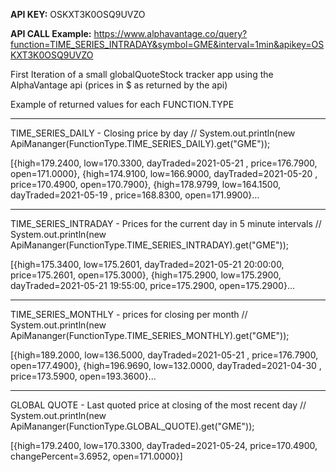 **API KEY:** OSKXT3K0OSQ9UVZO

**API CALL Example:**
https://www.alphavantage.co/query?function=TIME_SERIES_INTRADAY&symbol=GME&interval=1min&apikey=OSKXT3K0OSQ9UVZO

First Iteration of a small  globalQuoteStock tracker app using the AlphaVantage api (prices in $ as returned by the api)

Example of returned values for each FUNCTION.TYPE

---------------------------
TIME_SERIES_DAILY - Closing price by day // System.out.println(new ApiMananger(FunctionType.TIME_SERIES_DAILY).get("GME"));

[{high=179.2400, low=170.3300, dayTraded=2021-05-21 , price=176.7900, open=171.0000}, {high=174.9100, low=166.9000, dayTraded=2021-05-20 , price=170.4900, open=170.7900}, {high=178.9799, low=164.1500, dayTraded=2021-05-19 , price=168.8300, open=171.9900}...

--------------------------
TIME_SERIES_INTRADAY - Prices for the current day in 5 minute intervals // System.out.println(new ApiMananger(FunctionType.TIME_SERIES_INTRADAY).get("GME"));

[{high=175.3400, low=175.2601, dayTraded=2021-05-21 20:00:00, price=175.2601, open=175.3000}, {high=175.2900, low=175.2900, dayTraded=2021-05-21 19:55:00, price=175.2900, open=175.2900}...

--------------------------
TIME_SERIES_MONTHLY -  prices for closing per month // System.out.println(new ApiMananger(FunctionType.TIME_SERIES_MONTHLY).get("GME"));

[{high=189.2000, low=136.5000, dayTraded=2021-05-21 , price=176.7900, open=177.4900}, {high=196.9690, low=132.0000, dayTraded=2021-04-30 , price=173.5900, open=193.3600}...

--------------------------
GLOBAL QUOTE - Last quoted price at closing of the most recent day // System.out.println(new ApiMananger(FunctionType.GLOBAL_QUOTE).get("GME"));

[{high=179.2400, low=170.3300, dayTraded=2021-05-24, price=170.4900, changePercent=3.6952, open=171.0000}]
